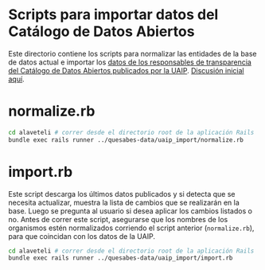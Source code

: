 # Scripts para importar datos del Catálogo de Datos Abiertos

Este directorio contiene los scripts para normalizar las entidades de la base de datos actual e importar los [datos de los responsables de transparencia del Catálogo de Datos Abiertos publicados por la UAIP](https://catalogodatos.gub.uy/dataset/datos-de-responsables-de-transparencia). [Discusión inicial aquí](https://github.com/datauy/quesabes-theme/issues/26).

# normalize.rb

```bash
cd alaveteli # correr desde el directorio root de la aplicación Rails
bundle exec rails runner ../quesabes-data/uaip_import/normalize.rb
```

# import.rb

Este script descarga los últimos datos publicados y si detecta que se necesita actualizar, muestra la lista de cambios que se realizarán en la base. Luego se pregunta al usuario si desea aplicar los cambios listados o no. Antes de correr este script, asegurarse que los nombres de los organismos estén normalizados corriendo el script anterior (`normalize.rb`), para que coincidan con los datos de la UAIP.

```bash
cd alaveteli # correr desde el directorio root de la aplicación Rails
bundle exec rails runner ../quesabes-data/uaip_import/import.rb
```
